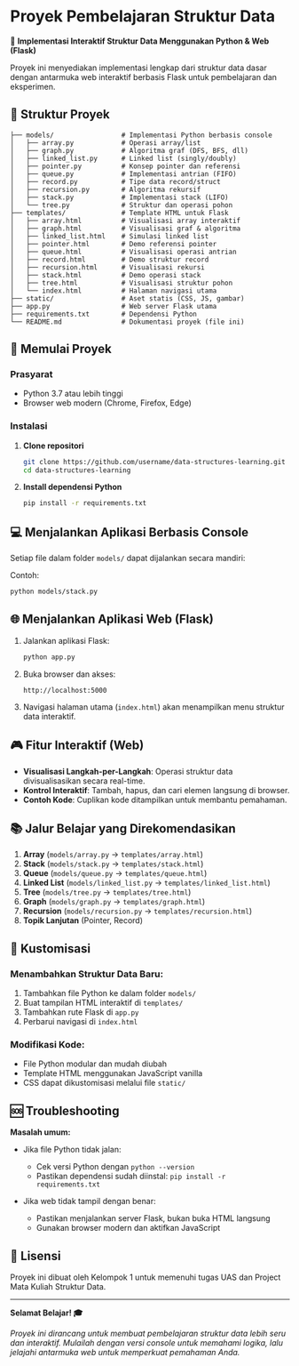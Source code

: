 # Proyek Pembelajaran Struktur Data

🎯 **Implementasi Interaktif Struktur Data Menggunakan Python & Web (Flask)**

Proyek ini menyediakan implementasi lengkap dari struktur data dasar dengan antarmuka web interaktif berbasis Flask untuk pembelajaran dan eksperimen.

## 📁 Struktur Proyek

```
├── models/                 # Implementasi Python berbasis console
│   ├── array.py            # Operasi array/list
│   ├── graph.py            # Algoritma graf (DFS, BFS, dll)
│   ├── linked_list.py      # Linked list (singly/doubly)
│   ├── pointer.py          # Konsep pointer dan referensi
│   ├── queue.py            # Implementasi antrian (FIFO)
│   ├── record.py           # Tipe data record/struct
│   ├── recursion.py        # Algoritma rekursif
│   ├── stack.py            # Implementasi stack (LIFO)
│   └── tree.py             # Struktur dan operasi pohon
├── templates/              # Template HTML untuk Flask
│   ├── array.html          # Visualisasi array interaktif
│   ├── graph.html          # Visualisasi graf & algoritma
│   ├── linked_list.html    # Simulasi linked list
│   ├── pointer.html        # Demo referensi pointer
│   ├── queue.html          # Visualisasi operasi antrian
│   ├── record.html         # Demo struktur record
│   ├── recursion.html      # Visualisasi rekursi
│   ├── stack.html          # Demo operasi stack
│   ├── tree.html           # Visualisasi struktur pohon
│   └── index.html          # Halaman navigasi utama
├── static/                 # Aset statis (CSS, JS, gambar)
├── app.py                  # Web server Flask utama
├── requirements.txt        # Dependensi Python
└── README.md               # Dokumentasi proyek (file ini)
```

## 🚀 Memulai Proyek

### Prasyarat

* Python 3.7 atau lebih tinggi
* Browser web modern (Chrome, Firefox, Edge)

### Instalasi

1. **Clone repositori**

   ```bash
   git clone https://github.com/username/data-structures-learning.git
   cd data-structures-learning
   ```

2. **Install dependensi Python**

   ```bash
   pip install -r requirements.txt
   ```

## 💻 Menjalankan Aplikasi Berbasis Console

Setiap file dalam folder `models/` dapat dijalankan secara mandiri:

Contoh:

```bash
python models/stack.py
```

## 🌐 Menjalankan Aplikasi Web (Flask)

1. Jalankan aplikasi Flask:

   ```bash
   python app.py
   ```

2. Buka browser dan akses:

   ```
   http://localhost:5000
   ```

3. Navigasi halaman utama (`index.html`) akan menampilkan menu struktur data interaktif.

## 🎮 Fitur Interaktif (Web)

* **Visualisasi Langkah-per-Langkah**: Operasi struktur data divisualisasikan secara real-time.
* **Kontrol Interaktif**: Tambah, hapus, dan cari elemen langsung di browser.
* **Contoh Kode**: Cuplikan kode ditampilkan untuk membantu pemahaman.

## 📚 Jalur Belajar yang Direkomendasikan

1. **Array** (`models/array.py` → `templates/array.html`)
2. **Stack** (`models/stack.py` → `templates/stack.html`)
3. **Queue** (`models/queue.py` → `templates/queue.html`)
4. **Linked List** (`models/linked_list.py` → `templates/linked_list.html`)
5. **Tree** (`models/tree.py` → `templates/tree.html`)
6. **Graph** (`models/graph.py` → `templates/graph.html`)
7. **Recursion** (`models/recursion.py` → `templates/recursion.html`)
8. **Topik Lanjutan** (Pointer, Record)

## 🔧 Kustomisasi

### Menambahkan Struktur Data Baru:

1. Tambahkan file Python ke dalam folder `models/`
2. Buat tampilan HTML interaktif di `templates/`
3. Tambahkan rute Flask di `app.py`
4. Perbarui navigasi di `index.html`

### Modifikasi Kode:

* File Python modular dan mudah diubah
* Template HTML menggunakan JavaScript vanilla
* CSS dapat dikustomisasi melalui file `static/`

## 🆘 Troubleshooting

**Masalah umum:**

* Jika file Python tidak jalan:

  * Cek versi Python dengan `python --version`
  * Pastikan dependensi sudah diinstal: `pip install -r requirements.txt`

* Jika web tidak tampil dengan benar:

  * Pastikan menjalankan server Flask, bukan buka HTML langsung
  * Gunakan browser modern dan aktifkan JavaScript

## 📝 Lisensi

Proyek ini dibuat oleh Kelompok 1 untuk memenuhi tugas UAS dan Project Mata Kuliah Struktur Data.

---

**Selamat Belajar! 🎓**

*Proyek ini dirancang untuk membuat pembelajaran struktur data lebih seru dan interaktif. Mulailah dengan versi console untuk memahami logika, lalu jelajahi antarmuka web untuk memperkuat pemahaman Anda.*
